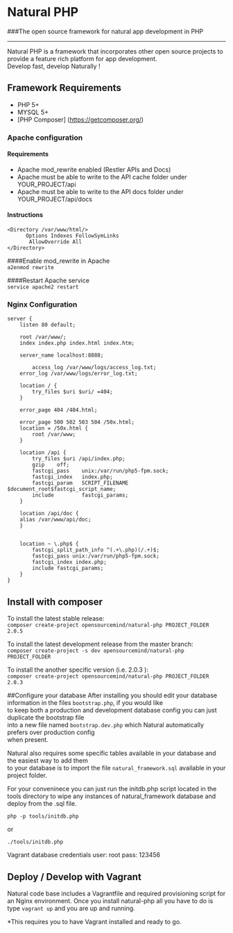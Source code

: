 # Natural PHP
###The open source framework for natural app development in PHP
***
Natural PHP is a framework that incorporates other open source projects
to provide a feature rich platform for app development.  
Develop fast, develop Naturally !

## Framework Requirements
* PHP 5+
* MYSQL 5+
* [PHP Composer] (https://getcomposer.org/)

### Apache configuration
#### Requirements
* Apache mod_rewrite enabled (Restler APIs and Docs)
* Apache must be able to write to the API cache folder under YOUR_PROJECT/api
* Apache must be able to write to the API docs folder under YOUR_PROJECT/api/docs
#### Instructions
``` 
<Directory /var/www/html/>
      Options Indexes FollowSymLinks
       AllowOverride All
</Directory>
```

####Enable mod_rewrite in Apache  
`a2enmod rewrite`  

####Restart Apache service  
`service apache2 restart`

### Nginx Configuration

```
server {
	listen 80 default;
 
	root /var/www/;
	index index.php index.html index.htm;
 
	server_name localhost:8888;

        access_log /var/www/logs/access_log.txt;
	error_log /var/www/logs/error_log.txt;

	location / {
		try_files $uri $uri/ =404;
	}
 
	error_page 404 /404.html;
 
	error_page 500 502 503 504 /50x.html;
	location = /50x.html {
		root /var/www;
	}
 
    location /api {
        try_files $uri /api/index.php;
        gzip    off;
        fastcgi_pass    unix:/var/run/php5-fpm.sock;
        fastcgi_index   index.php;
        fastcgi_param   SCRIPT_FILENAME  $document_root$fastcgi_script_name;
        include         fastcgi_params;
    }
 
    location /api/doc {
	alias /var/www/api/doc;
    }


	location ~ \.php$ {
		fastcgi_split_path_info ^(.+\.php)(/.+)$;
		fastcgi_pass unix:/var/run/php5-fpm.sock;
		fastcgi_index index.php;
		include fastcgi_params;
	}
}

```

## Install with composer
To install the latest stable release:  
`composer create-project opensourcemind/natural-php PROJECT_FOLDER 2.0.5`

To install the latest development release from the master branch:  
`composer create-project -s dev opensourcemind/natural-php PROJECT_FOLDER`

To install the another specific version (i.e. 2.0.3 ):  
`composer create-project opensourcemind/natural-php PROJECT_FOLDER 2.0.3`

##Configure your database
After installing you should edit your database information in the files `bootstrap.php`, if you would like  
to keep both a production and development database config you can just duplicate the bootstrap file  
into a new file named `bootstrap.dev.php` which Natural automatically prefers over production config  
when present.  

Natural also requires some specific tables available in your database and the easiest way to add them  
to your database is to import the file `natural_framework.sql` available in your project folder.

For your conveninece you can just run the initdb.php script located in the tools directory to wipe
any instances of natural_framework database and deploy from the .sql file.

```
php -p tools/initdb.php
```
or
```
./tools/initdb.php
```

Vagrant database credentials
user: root
pass: 123456


## Deploy / Develop with Vagrant
Natural code base includes a Vagrantfile and required provisioning script for an Nginx
environment. Once you install natural-php all you have to do is type `vagrant up`
and you are up and running.

*This requires you to have Vagrant installed and ready to go.